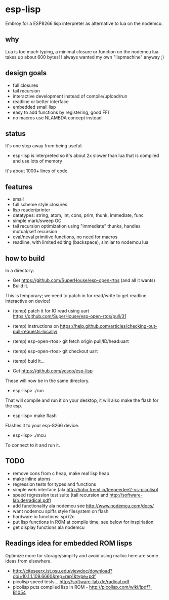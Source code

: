 # esp-lisp
Embroy for a ESP8266 lisp interpreter as alternative to lua on the nodemcu.

## why

Lua is too much typing, a minimal closure or function on the nodemcu lua takes up about 600 bytes!
I always wanted my own "lispmachine" anyway ;)

## design goals

- full closures
- tail recursion
- interactive development instead of compile/upload/run
- readline or better interface
- embedded small lisp
- easy to add functions by registering, good FFI
- no macros use NLAMBDA concept instead

## status

It's one step away from being useful. 

- esp-lisp is interpreted so it's about 2x slower than lua that is compiled and use lots of memory

It's about 1000+ lines of code.

## features

- small
- full scheme style closures
- lisp reader/printer
- datatypes: string, atom, int, cons, prim, thunk, immediate, func
- simple mark/sweep GC
- tail recursion optimization using "immediate" thunks, handles mutual/self recursion
- eval/neval primitive functions, no need for macros
- readline, with limited editing (backspace), similar to nodemcu lua

## how to build

In a directory:

- Get https://github.com/SuperHouse/esp-open-rtos (and all it wants)
- Build it.

This is temporary; we need to patch in for read/write to get readline interactive on device!

- (temp) patch it for IO read using uart https://github.com/SuperHouse/esp-open-rtos/pull/31
- (temp) instructions on https://help.github.com/articles/checking-out-pull-requests-locally/
- (temp) esp-open-rtos> git fetch origin pull/ID/head:uart
- (temp) esp-open-rtos> git checkout uart
- (temp) buid it...

- Get https://github.com/yesco/esp-lisp

These will now be in the same directory.

- esp-lisp> ./run

That will compile and run it on your desktop, it will also make the flash for the esp.

- esp-lisp> make flash

Flashes it to your esp-8266 device.

- esp-lisp> ./mcu

To connect to it and run it.

## TODO

- remove cons from c heap, make real lisp heap
- make inline atoms
- regression tests for types and functions
- simple web interface (ala http://john.freml.in/teepeedee2-vs-picolisp)
- speed regression test suite (tail recursion and http://software-lab.de/radical.pdf)
- add functionality ala nodemcu see http://www.nodemcu.com/docs/
- want nodemcu spiffs style filesystem on flash
- hardware io functions: spi i2c
- put lisp functions in ROM at compile time, see below for inspiriation
- get display functions ala nodemcu

## Readings idea for embedded ROM lisps

Optimize more for storage/simplify and avoid using malloc here are some ideas from elsewhere.

- http://citeseerx.ist.psu.edu/viewdoc/download?doi=10.1.1.109.6660&rep=rep1&type=pdf
- picolisp speed tests... http://software-lab.de/radical.pdf
- picolisp puts compiled lisp in ROM - http://picolisp.com/wiki/!pdf?-B1054


